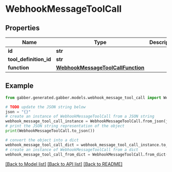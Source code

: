 # WebhookMessageToolCall


## Properties

Name | Type | Description | Notes
------------ | ------------- | ------------- | -------------
**id** | **str** |  | 
**tool_definition_id** | **str** |  | 
**function** | [**WebhookMessageToolCallFunction**](WebhookMessageToolCallFunction.md) |  | 

## Example

```python
from gabber.generated.gabber.models.webhook_message_tool_call import WebhookMessageToolCall

# TODO update the JSON string below
json = "{}"
# create an instance of WebhookMessageToolCall from a JSON string
webhook_message_tool_call_instance = WebhookMessageToolCall.from_json(json)
# print the JSON string representation of the object
print(WebhookMessageToolCall.to_json())

# convert the object into a dict
webhook_message_tool_call_dict = webhook_message_tool_call_instance.to_dict()
# create an instance of WebhookMessageToolCall from a dict
webhook_message_tool_call_from_dict = WebhookMessageToolCall.from_dict(webhook_message_tool_call_dict)
```
[[Back to Model list]](../README.md#documentation-for-models) [[Back to API list]](../README.md#documentation-for-api-endpoints) [[Back to README]](../README.md)



